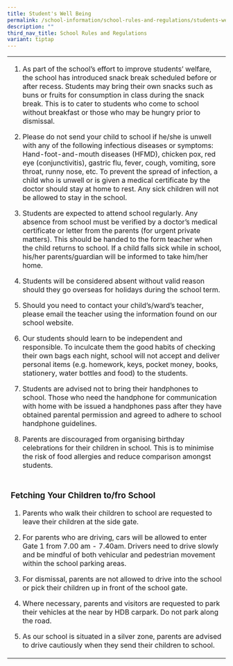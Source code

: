 ```yaml
---
title: Student's Well Being
permalink: /school-information/school-rules-and-regulations/students-well-being/
description: ""
third_nav_title: School Rules and Regulations
variant: tiptap
---
```

<table style="minWidth: 75px">
<colgroup>
<col>
<col>
<col>
</colgroup>
<tbody>
<tr>
<td rowspan="1" colspan="3">
<ol data-tight="true" class="tight">
<li>
<p>As part of the school’s effort to improve students’ welfare, the school
has introduced snack break scheduled before or after recess. Students may
bring their own snacks such as buns or fruits for consumption in class
during the snack break. This is to cater to students who come to school
without breakfast or those who may be hungry prior to dismissal.
<br>
</p>
</li>
<li>
<p>Please do not send your child to school if he/she is unwell with any of
the following infectious diseases or symptoms: Hand-foot-and-mouth diseases
(HFMD), chicken pox, red eye (conjunctivitis), gastric flu, fever, cough,
vomiting, sore throat, runny nose, etc. To prevent the spread of infection,
a child who is unwell or is given a medical certificate by the doctor should
stay at home to rest. Any sick children will not be allowed to stay in
the school.
<br>
</p>
</li>
<li>
<p>Students are expected to attend school regularly. Any absence from school
must be verified by a doctor’s medical certificate or letter from the parents
(for urgent private matters). This should be handed to the form teacher
when the child returns to school. If a child falls sick while in school,
his/her parents/guardian will be informed to take him/her home.
<br>
</p>
</li>
<li>
<p>Students will be considered absent without valid reason should they go
overseas for holidays during the school term.
<br>
</p>
</li>
<li>
<p>Should you need to contact your child’s/ward’s teacher, please email the
teacher using the information found on our school website.
<br>
</p>
</li>
<li>
<p>Our students should learn to be independent and responsible. To inculcate
them the good habits of checking their own bags each night, school will
not accept and deliver personal items (e.g. homework, keys, pocket money,
books, stationery, water bottles and food) to the students.
<br>
</p>
</li>
<li>
<p>Students are advised not to bring their handphones to school. Those who
need the handphone for communication with home with be issued a handphones
pass after they have obtained parental permission and agreed to adhere
to school handphone guidelines.
<br>
</p>
</li>
<li>
<p>Parents are discouraged from organising birthday celebrations for their
children in school. This is to minimise the risk of food allergies and
reduce comparison amongst students.
<br>
</p>
</li>
</ol>
</td>
</tr>
<tr>
<td rowspan="1" colspan="3">
<h3>Fetching Your Children to/fro School</h3>
<p></p>
<ol data-tight="true" class="tight">
<li>
<p>Parents who walk their children to school are requested to leave their
children at the side gate.
<br>
</p>
</li>
<li>
<p>For parents who are driving, cars will be allowed to enter Gate 1 from
7.00 am - 7.40am. Drivers need to drive slowly and be mindful of both vehicular
and pedestrian movement within the school parking areas.
<br>
</p>
</li>
<li>
<p>For dismissal, parents are not allowed to drive into the school or pick
their children up in front of the school gate.
<br>
</p>
</li>
<li>
<p>Where necessary, parents and visitors are requested to park their vehicles
at the near by HDB carpark. Do not park along the road.
<br>
</p>
</li>
<li>
<p>As our school is situated in a silver zone, parents are advised to drive
cautiously when they send their children to school.</p>
</li>
</ol>
</td>
</tr>
</tbody>
</table>
<p></p>